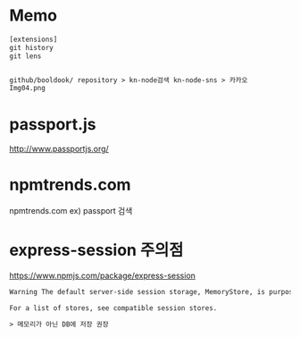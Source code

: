 # Memo
```txt
[extensions]
git history
git lens


github/booldook/ repository > kn-node검색 kn-node-sns > 카카오
Img04.png

```
# passport.js
http://www.passportjs.org/

# npmtrends.com
npmtrends.com
ex) passport 검색

# express-session 주의점
https://www.npmjs.com/package/express-session
```txt
Warning The default server-side session storage, MemoryStore, is purposely not designed for a production environment. It will leak memory under most conditions, does not scale past a single process, and is meant for debugging and developing.

For a list of stores, see compatible session stores.

> 메모리가 아닌 DB에 저장 권장
```